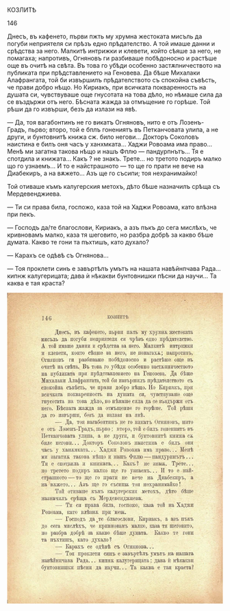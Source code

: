 ﻿

КОЗЛИТѢ

146

Днесъ, въ кафенето, първи пжть му хрумна жестоката мисъль да погуби неприятеля си прѣзъ едно прѣдателство. А той имаше данни и срѣдства за него. Малкитѣ интрижки и клевети, който сѣяше за него, не помагаха; напротивъ, Огняновъ ги разбиваше побѣдоносно и растѣше още въ очитѣ на свѣта. Въ това го убѣди особенно застѫпничеството на публиката при прѣдставлението на Геновева. Да бѣше Михалаки Алафрангата, той би извършилъ прѣдателството съ спокойна съвѣсть, че прави добро нѣщо. Но Кириакъ, при всичката покваренность на душата си, чувствуваше още гнусотата на това дѣло, но нѣмаше сила да се въздържи отъ него. Бѣсната жажда за отмъщение го горѣше. Той рѣши да го извърши, безъ да излази на явѣ.

— Да, тоя вагабонтинъ не го викатъ Огняновъ, нито е отъ Лозенъ-Градъ, пьрво; второ, той е бплъ гонениятъ въ Петканчовата улипа, а не други, и бунтовнитѣ книжа сж. било негови... Докторъ Соколовъ наистина е билъ оня часъ у ханхмката... Хаджи Ровоама има право... Менѣ ми загатна такова нѣщо и нашъ Фплю — пандурпнътъ... Тя е спотдила и книжата... Какъ ? не знакъ. Трете... но третото подиръ малко що го узнаемъ... И то е найстрашното — то ще го прати не вече на Диабекиръ, а на вѫжето... Азъ ще го съсипи; тоя нехранимайко!

Той отиваше къмъ калугерския метохъ, дѣто бѣше назначилъ срѣща съ Мердевенджиева.

— Ти си права била, госпожо, каза той на Хаджи Ровоама, като влѣзна при пекъ.

— Господъ да/те благослови, Кириакъ, а азъ пъкъ до сега мислѣхъ, че кривновамъ малко, каза тя шеговито, но разбра добрѣ за какво бѣше думата. Какво те гони та пъхтишъ, като духало?

— Карахъ се одѣвѣ съ Огнянова...

— Тоя проклети синъ е завъртѣлъ умътъ на нашата навѣйнпчава Рада... кипнж калугерицата; дава ѝ нѣкакви бунтовнишки пѣсни да научи... Та каква е тая краста?

![original](../images/165.jpg)

